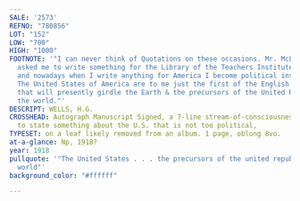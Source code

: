 ```yaml
---
SALE: '2573'
REFNO: "780856"
LOT: "152"
LOW: "700"
HIGH: "1000"
FOOTNOTE: '"I can never think of Quotations on these occasions. Mr. McLaughlin has
  asked me to write something for the Library of the Teachers Institute of Philadelphia
  and nowadays when I write anything for America I become political instead of literary.
  The United States of America are to me just the first of the English speaking republics
  that will presently girdle the Earth & the precursors of the United Republics of
  the world."'
DESCRIPT: WELLS, H.G.
CROSSHEAD: Autograph Manuscript Signed, a 7-line stream-of-consciousness struggle
  to state something about the U.S. that is not too political,
TYPESET: on a leaf likely removed from an album. 1 page, oblong 8vo.
at-a-glance: Np, 1918?
year: 1918
pullquote: '"The United States . . . the precursors of the united republics of the
  world"'
background_color: "#ffffff"

---
```

